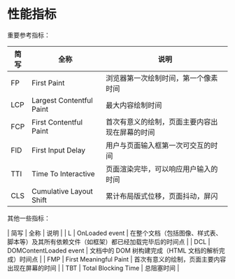 # 性能指标

重要参考指标：

| 简写 | 全称                     | 说明                                           |
| ---- | ------------------------ | ---------------------------------------------- |
| FP   | First Paint              | 浏览器第一次绘制时间，第一个像素时间           |
| LCP  | Largest Contentful Paint | 最大内容绘制时间                               |
| FCP  | First Contentful Paint   | 首次有意义的绘制，页面主要内容出现在屏幕的时间 |
| FID  | First Input Delay        | 用户与页面输入框第一次可交互的时间             |
| TTI  | Time To Interactive      | 页面渲染完毕，可以响应用户输入的时间           |
| CLS  | Cumulative Layout Shift  | 累计布局版式位移，页面抖动，屏闪               |

其他一些指标：

| 简写 | 全称 | 说明 |
| L | OnLoaded event | 在整个文档（包括图像、样式表、脚本等）及其所有依赖文件（如框架）都已经加载完毕后的时间点 |
| DCL | DOMContentLoaded event | 文档中的 DOM 树构建完成（HTML 文档的解析完成）时间点 |
| FMP | First Meaningful Paint | 首次有意义的绘制，页面主要内容出现在屏幕的时间 |
| TBT | Total Blocking Time | 总阻塞时间 |
